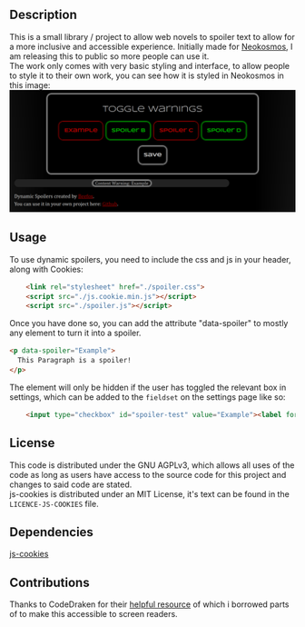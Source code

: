 Description
---
This is a small library / project to allow web novels to spoiler text to allow for a more inclusive and accessible experience. Initially made for [Neokosmos](https://neokosmos.space), I am releasing this to public so more people can use it.  
The work only comes with very basic styling and interface, to allow people to style it to their own work, you can see how it is styled in Neokosmos in this image:  
![An example of styling the spoilers](/styling-example.png)

Usage
---

To use dynamic spoilers, you need to include the css and js in your header, along with Cookies: 
```html
    <link rel="stylesheet" href="./spoiler.css">
    <script src="./js.cookie.min.js"></script>
    <script src="./spoiler.js"></script>
```

Once you have done so, you can add the attribute "data-spoiler" to mostly any element to turn it into a spoiler.
```html
<p data-spoiler="Example">
  This Paragraph is a spoiler!
</p>
```
The element will only be hidden if the user has toggled the relevant box in settings, which can be added to the `fieldset` on the settings page like so:
```html
    <input type="checkbox" id="spoiler-test" value="Example"><label for="spoiler-test">Example</label>
```

License
---
This code is distributed under the GNU AGPLv3, which allows all uses of the code as long as users have access to the source code for this project and changes to said code are stated.  
js-cookies is distributed under an MIT License, it's text can be found in the `LICENCE-JS-COOKIES` file.


Dependencies
---
[js-cookies](https://github.com/js-cookie/js-cookie)

Contributions
---
Thanks to CodeDraken for their [helpful resource](https://dev.to/learn2dev/css-shorts-spoilers-and-hidden-content-3621) of which i borrowed parts of to make this accessible to screen readers.
